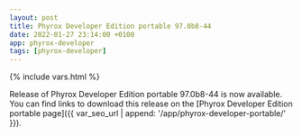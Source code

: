 ```yaml
---
layout: post
title: Phyrox Developer Edition portable 97.0b8-44
date: 2022-01-27 23:14:00 +0100
app: phyrox-developer
tags: [phyrox-developer]
---
```

{% include vars.html %}

Release of Phyrox Developer Edition portable 97.0b8-44 is now available.<br />
You can find links to download this release on the [Phyrox Developer Edition portable page]({{ var_seo_url | append: '/app/phyrox-developer-portable/' }}).

